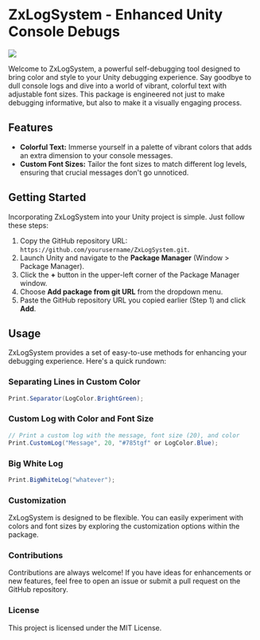 # ZxLogSystem - Enhanced Unity Console Debugs

![](https://media.tenor.com/TvV90FOIvxsAAAAd/tadano-manga.gif)

Welcome to ZxLogSystem, a powerful self-debugging tool designed to bring color and style to your Unity debugging experience. Say goodbye to dull console logs and dive into a world of vibrant, colorful text with adjustable font sizes. This package is engineered not just to make debugging informative, but also to make it a visually engaging process.

## Features

- **Colorful Text:** Immerse yourself in a palette of vibrant colors that adds an extra dimension to your console messages.
- **Custom Font Sizes:** Tailor the font sizes to match different log levels, ensuring that crucial messages don't go unnoticed.

## Getting Started

Incorporating ZxLogSystem into your Unity project is simple. Just follow these steps:

1. Copy the GitHub repository URL: `https://github.com/yourusername/ZxLogSystem.git`.
2. Launch Unity and navigate to the **Package Manager** (Window > Package Manager).
3. Click the **+** button in the upper-left corner of the Package Manager window.
4. Choose **Add package from git URL** from the dropdown menu.
5. Paste the GitHub repository URL you copied earlier (Step 1) and click **Add**.

## Usage

ZxLogSystem provides a set of easy-to-use methods for enhancing your debugging experience. Here's a quick rundown:

### Separating Lines in Custom Color

```csharp
Print.Separator(LogColor.BrightGreen);
```

### Custom Log with Color and Font Size

```csharp
// Print a custom log with the message, font size (20), and color
Print.CustomLog("Message", 20, "#785tgf" or LogColor.Blue);
```

### Big White Log

```csharp
Print.BigWhiteLog("whatever");
```

### Customization
ZxLogSystem is designed to be flexible. You can easily experiment with colors and font sizes by exploring the customization options within the package.

### Contributions
Contributions are always welcome! If you have ideas for enhancements or new features, feel free to open an issue or submit a pull request on the GitHub repository.

### License
This project is licensed under the MIT License.


